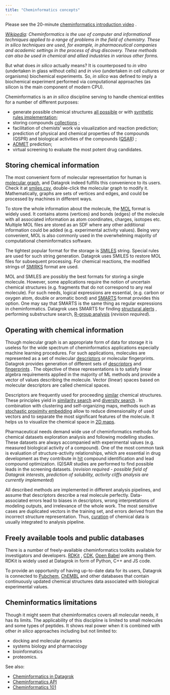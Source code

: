 ```yaml
---
title: "Cheminformatics concepts"
---
```


Please see the
20-minute [cheminformatics introduction video](https://www.youtube.com/watch?v=yM0ums_ur78&ab_channel=JeremyYang-Datascience%2Cetc)
.

*[Wikipedia](https://en.wikipedia.org/wiki/Cheminformatics): Cheminformatics is the use of computer and informational
techniques applied to a range of problems in the field of chemistry. These in silico techniques are used, for example,
in pharmaceutical companies and academic settings in the process of drug discovery. These methods can also be used in
chemical and allied industries in various other forms.*

But what does *in silico* actually means? It is counterposed to *in vitro* (undertaken in glass without cells) and *in
vivo* (undertaken in cell cultures or organisms) biochemical experiments. So, *in silico* was defined to imply a
biochemical experiment performed via computational approaches (as silicon is the main component of modern CPU).

Cheminformatics is an *in silico* discipline serving to handle chemical entities for a number of different purposes:

- generate possible chemical structures [all possible](https://gdb.unibe.ch/downloads/) or
  with [synthetic rules implementation](https://cactus.nci.nih.gov/download/savi_download/);
- storing
  compounds [collections](https://www.merckgroup.com/en/research/open-innovation/biopharma-open-innovation-portal/open-compound-sourcing.html)
  ;
- facilitation of chemists' work via visualization and reaction prediction;
- prediction of physical and chemical properties of the compounds (QSPR) and biological activities of the
  compounds ([QSAR](https://en.wikipedia.org/wiki/Quantitative_structure%E2%80%93activity_relationship))
  ;
- [ADMET](https://en.wikipedia.org/wiki/ADME) prediction;
- virtual screening to evaluate the most potent drug candidates.

## Storing chemical information

The most convenient form of molecular representation for human
is [molecular graph](https://en.wikipedia.org/wiki/Molecular_graph), and Datagrok indeed fulfills this convenience to
its users. Check it at [smiles.csv](https://public.datagrok.ai/f/Demo.TestJobs.Files.DemoFiles/chem/smiles.csv),
double-click the molecular graph to modify it. Mathematically, graphs are sets of vertices and edges, and could be
processed by machines in different ways.

To store the whole information about the molecule, the [MOL](http://c4.cabrillo.edu/404/ctfile.pdf)
format is widely used. It contains atoms (vertices) and bonds (edges) of the molecule with all associated information as
atom coordinates, charges, isotopes etc. Multiple MOL files are stored as an SDF where any other additional information
could be added (e.g. experimental activity values). Being very convenient, MOL is also commonly used in the overwhelming
majority of computational cheminformatics software.

The tightest popular format for the storage is [SMILES](https://www.daylight.com/dayhtml/doc/theory/theory.smiles.html)
string. Special rules are used for such string generation. Datagrok uses SMILES to restore MOL files for subsequent
processing. For chemical reactions, the modified strings
of [SMIRKS](https://www.daylight.com/dayhtml/doc/theory/theory.smirks.html) format are used.

MOL and SMILES are possibly the best formats for storing a single molecule. However, some applications require the
notion of uncertain chemical structures (e.g. fragments that do not correspond to any real molecule). For such needs,
logical expressions are essential, (e.g. carbon or oxygen atom, double or aromatic bond)
and [SMARTS](https://www.daylight.com/dayhtml/doc/theory/theory.smarts.html) format provides this option. One may say
that SMARTS is the same thing as regular expressions in cheminformatics. Datagrok uses SMARTS for
finding [structural alerts](../../../datagrok/solutions/domains/chem/info-panels/structural-alerts.md)
, performing substructure
search, [R-group analysis](../../../datagrok/solutions/domains/chem/chem.md#r-groups-analysis) (*revision required*).

## Operating with chemical information

Though molecular graph is an appropriate form of data for storage it is useless for the wide spectrum of cheminformatics
applications especially machine learning procedures. For such applications, molecules are represented as a set of
molecular [descriptors](https://www.youtube.com/watch?v=0j1Eeexd1ig&ab_channel=ChemAxon) or molecular fingerprints.
Datagrok provides generation of different sets
of [descriptors](../../../datagrok/solutions/domains/chem/descriptors.md)
and [fingerprints](../../../datagrok/solutions/domains/chem/fingerprints.md)
. The objective of these representations is to satisfy linear algebra requirements applied in the majority of ML methods
and provide a vector of values describing the molecule. Vector (linear) spaces based on molecular descriptors are called
chemical spaces.

Descriptors are frequently used for proceeding [similar](https://en.wikipedia.org/wiki/Chemical_similarity) chemical
structures. These principles yield
in [similarity search](../../../datagrok/solutions/domains/chem/chem.md#similarity-and-diversity-search)
and [diversity search](../../../datagrok/solutions/domains/chem/chem.md#similarity-and-diversity-search)
. In combination with clustering and self-organizing maps, methods such
as [stochastic proximity embedding](../../../datagrok/solutions/domains/chem/chem.md#chemical-space)
allow to reduce dimensionality of used vectors and to separate the most significant features of the molecule. It helps
us to visualize the chemical space in [2D maps](https://public.datagrok.ai/script/c7e74227-ca12-5337-b7d0-8c4d1bacfbb9).

Pharmaceutical needs demand wide use of cheminformatics methods for chemical datasets exploration analysis and following
modelling studies. These datasets are always accompanied with experimental values (e.g. measured biological activity of
a compound). One of the most common task is evaluation of structure-activity relationships, which are essential in drug
development as they contribute in [hit](https://drugdevelopment.fi/drug-development/hit-to-lead/) compound
identification and lead compound optimization. (Q)SAR studies are performed to find possible leads in the screening
datasets. (*revision required - possible field of Datagrok interests, prediction of solubility, activity cliffs analysis
are currently implemented*)

All described methods are implemented in different analysis pipelines, and assume that descriptors describe a real
molecule perfectly. Data-associated errors lead to biases in descriptors, wrong interpretations of modeling outputs, and
irrelevance of the whole work. The most sensitive cases are duplicated vectors in the training set, and errors derived
from the incorrect structure representation.
Thus, [curation](../../../datagrok/solutions/domains/chem/chem.md#curation)
of chemical data is usually integrated to analysis pipeline.

## Freely available tools and public databases

There is a number of freely-available cheminformatics toolkits available for investigators and
developers. [RDKit](https://www.rdkit.org/docs/GettingStartedInPython.html)
, [CDK](https://cdk.github.io/), [Open Babel](https://openbabel.org/wiki/Main_Page) are among them. RDKit is widely used
at Datagrok in form of Python, C++ and JS code.

To provide an opportunity of having up-to-date data for its users, Datagrok is connected
to [Pubchem](https://pubchem.ncbi.nlm.nih.gov/), [ChEMBL](https://www.ebi.ac.uk/chembl/) and other databases that
contain continuously updated chemical structures data associated with biological experimental values.

## Cheminformatics limitations

Though it might seem that cheminformatics covers all molecular needs, it has its limits. The applicability of this
discipline is limited to small molecules and some types of peptides. It shows real power when it is combined with
other *in silico* approaches including but not limited to:

- docking and molecular dynamics
- systems biology and pharmacology
- bioinformatics
- proteomics.

See also:

- [Cheminformatics in Datagrok](https://datagrok.ai/cheminformatics)
- [Cheminformatics API](../../../datagrok/solutions/domains/chem/chem.md)
- [Cheminformatics 101](https://openbabel.org/docs/dev/Cheminf101/index.html)

